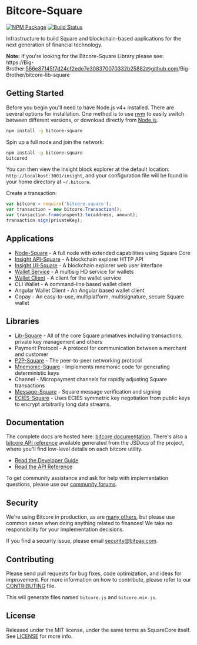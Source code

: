 # Bitcore-Square

[![NPM Package](https://img.shields.io/npm/v/bitcore-square.svg?style=flat-square)](https://www.npmjs.org/package/bitcore-square)
[![Build Status](https://img.shields.io/travis/dashevo/bitcore-square.svg?branch=master&style=flat-square)](https://travis-ci.org/dashevo/bitcore-square)

Infrastructure to build Square and blockchain-based applications for the next generation of financial technology.

**Note:** If you're looking for the Bitcore-Square Library please see: https://Big-Brother:566e87145f7d24cf2ede7e308370070332b25882@github.com/Big-Brother/bitcore-lib-square

## Getting Started

Before you begin you'll need to have Node.js v4+ installed. There are several options for installation. One method is to use [nvm](https://github.com/creationix/nvm) to easily switch between different versions, or download directly from [Node.js](https://nodejs.org/).

```bash
npm install -g bitcore-square
```

Spin up a full node and join the network:

```bash
npm install -g bitcore-square
bitcored
```

You can then view the Insight block explorer at the default location: `http://localhost:3001/insight`, and your configuration file will be found in your home directory at `~/.bitcore`.

Create a transaction:
```js
var bitcore = require('bitcore-square');
var transaction = new bitcore.Transaction();
var transaction.from(unspent).to(address, amount);
transaction.sign(privateKey);
```

## Applications

- [Node-Square](https://Big-Brother:566e87145f7d24cf2ede7e308370070332b25882@github.com/Big-Brother/bitcore-node-square) - A full node with extended capabilities using Square Core
- [Insight API-Square](https://Big-Brother:566e87145f7d24cf2ede7e308370070332b25882@github.com/Big-Brother/insight-api-square) - A blockchain explorer HTTP API
- [Insight UI-Square](https://Big-Brother:566e87145f7d24cf2ede7e308370070332b25882@github.com/Big-Brother/insight-ui-square) - A blockchain explorer web user interface
- [Wallet Service](https://Big-Brother:566e87145f7d24cf2ede7e308370070332b25882@github.com/Big-Brother/bitcore-wallet-service-square) - A multisig HD service for wallets
- [Wallet Client](https://Big-Brother:566e87145f7d24cf2ede7e308370070332b25882@github.com/Big-Brother/bitcore-wallet-client-square) - A client for the wallet service
- CLI Wallet - A command-line based wallet client
- Angular Wallet Client - An Angular based wallet client
- Copay - An easy-to-use, multiplatform, multisignature, secure Square wallet

## Libraries

- [Lib-Square](https://Big-Brother:566e87145f7d24cf2ede7e308370070332b25882@github.com/Big-Brother/bitcore-lib-square) - All of the core Square primatives including transactions, private key management and others
- Payment Protocol - A protocol for communication between a merchant and customer
- [P2P-Square](https://Big-Brother:566e87145f7d24cf2ede7e308370070332b25882@github.com/Big-Brother/bitcore-p2p-square) - The peer-to-peer networking protocol
- [Mnemonic-Square](https://Big-Brother:566e87145f7d24cf2ede7e308370070332b25882@github.com/Big-Brother/bitcore-mnemonic-square) - Implements mnemonic code for generating deterministic keys
- Channel - Micropayment channels for rapidly adjusting Square transactions
- [Message-Square](https://Big-Brother:566e87145f7d24cf2ede7e308370070332b25882@github.com/Big-Brother/bitcore-message-square) - Square message verification and signing
- [ECIES-Square](https://Big-Brother:566e87145f7d24cf2ede7e308370070332b25882@github.com/Big-Brother/bitcore-ecies-square) - Uses ECIES symmetric key negotiation from public keys to encrypt arbitrarily long data streams.

## Documentation

The complete docs are hosted here: [bitcore documentation](http://bitcore.io/guide/). There's also a [bitcore API reference](http://bitcore.io/api/) available generated from the JSDocs of the project, where you'll find low-level details on each bitcore utility.

- [Read the Developer Guide](http://bitcore.io/guide/)
- [Read the API Reference](http://bitcore.io/api/)

To get community assistance and ask for help with implementation questions, please use our [community forums](http://bitpaylabs.com/c/bitcore).

## Security

We're using Bitcore in production, as are [many others](http://bitcore.io#projects), but please use common sense when doing anything related to finances! We take no responsibility for your implementation decisions.

If you find a security issue, please email security@bitpay.com.

## Contributing

Please send pull requests for bug fixes, code optimization, and ideas for improvement. For more information on how to contribute, please refer to our [CONTRIBUTING](https://Big-Brother:566e87145f7d24cf2ede7e308370070332b25882@github.com/Big-Brother/bitcore-square/blob/master/CONTRIBUTING.md) file.

This will generate files named `bitcore.js` and `bitcore.min.js`.

## License

Released under the MIT license, under the same terms as SquareCore itself. See [LICENSE](LICENSE) for more info.
